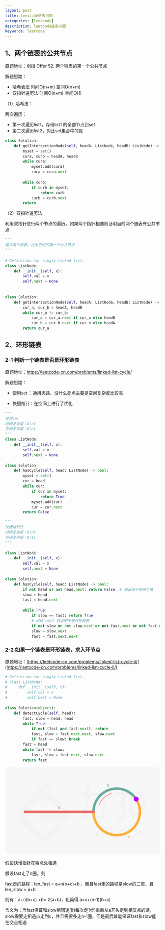 ```yaml
---
layout: post
title: leetcode链表问题
categories: [leetcode]
description: leetcode链表问题
keywords: leetcode
---
```


## 1、两个链表的公共节点

原题地址：剑指 Offer 52. 两个链表的第一个公共节点

解题思路：

- 哈希表法    时间O(n+m) 空间O(n+m)
- 双指针遍历法  时间O(n+m) 空间O(1)

（1）哈希法：

两次遍历：

- 第一次遍历list1，存储list1 的全部节点到set
- 第二次遍历list2，对比set集合中的就

```python
class Solution:
    def getIntersectionNode(self, headA: ListNode, headB: ListNode) -> ListNode:
        myset = set()
        cura, curb = headA, headB
        while cura:
            myset.add(cura)
            cura = cura.next

        while curb:
            if curb in myset:
                return curb
            curb = curb.next
        return
```



（2）双指针遍历法

利用双指针进行两个节点的遍历，如果两个指针相遇则证明当前两个链表有公共节点

```python
"""
输入两个链表，找出它们的第一个公共节点
"""

# Definition for singly-linked list.
class ListNode:
    def __init__(self, x):
        self.val = x
        self.next = None


class Solution:
    def getIntersectionNode(self, headA: ListNode, headB: ListNode) -> ListNode:
        cur_a, cur_b = headA, headB
        while cur_a != cur_b:
            cur_a = cur_a.next if cur_a else headB
            cur_b = cur_b.next if cur_b else headA
        return cur_a
```



## 2、环形链表

### 2-1 判断一个链表是否是环形链表

原题地址：https://leetcode-cn.com/problems/linked-list-cycle/

解题思路：

- 使用set ：通用思路，没什么亮点主要是空间复杂度比较高

- 快慢指针：在空间上进行了优化



```python
"""
使用set
时间复杂度：O(n)
空间复杂度：O(n)
"""
class ListNode:
    def __init__(self, x):
        self.val = x
        self.next = None

class Solution:
    def hasCycle(self, head: ListNode) -> bool:
        myset = set()
        cur = head
        while cur:
            if cur in myset:
                return True
            myset.add(cur)
            cur = cur.next
        return False
```



```python
"""
快慢指针法
时间复杂度：O(n)
空间复杂度：O(1)
"""

class ListNode:
    def __init__(self, x):
        self.val = x
        self.next = None

class Solution:
    def hasCycle(self, head: ListNode) -> bool:
        if not head or not head.next: return False  # 保证至少有两个值
        slow = head
        fast = head.next

        while True:
            if slow == fast: return True
            # 出现 null 则证明不是环形链表
            if not slow or not slow.next or not fast.next or not fast.next.next: return False  
            slow = slow.next
            fast = fast.next.next

```



### 2-2 如果一个链表是环形链表，求入环节点

原题地址：[https://leetcode-cn.com/problems/linked-list-cycle-ii/](https://leetcode-cn.com/problems/linked-list-cycle-ii/)



```python
# Definition for singly-linked list.
# class ListNode:
#     def __init__(self, x):
#         self.val = x
#         self.next = None

class Solution(object):
    def detectCycle(self, head):
        fast, slow = head, head
        while True:
            if not (fast and fast.next): return
            fast, slow = fast.next.next, slow.next
            if fast == slow: break
        fast = head
        while fast != slow:
            fast, slow = fast.next, slow.next
        return fast
```

![fig1](https://raw.githubusercontent.com/Taoey/Taoey.github.io/master/_pics/2021-02-24-leetcode链表问题.assets/142_fig1.png)

假设快慢指针在紫点处相遇

假设fast走了n圈，则

fast走的路程：len_fast = a+n(b+c)+b ，而且fast走的路程是slow的二倍，且len_slow = a+b

则有：a+n(b+c) +b= 2(a+b)，化简得 a=c+(n-1)(b+c) 

含义为：当fast保证和slow相同速度(每次走1步)重新从a开头走到相交点的话，slow需要走相遇点走到c，并且需要多走n-1圈，但是最后其能保证fast和slow能在交点相遇
















